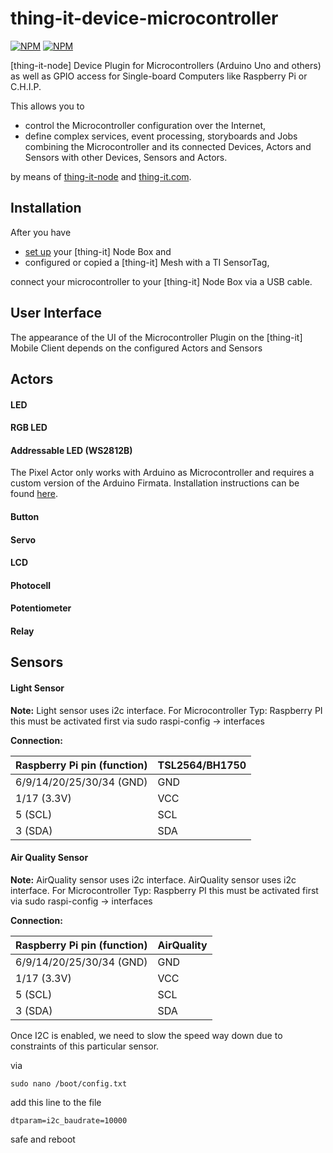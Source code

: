 # thing-it-device-microcontroller

[![NPM](https://nodei.co/npm/thing-it-device-microcontroller.png)](https://nodei.co/npm/thing-it-device-microcontroller/)
[![NPM](https://nodei.co/npm-dl/thing-it-device-microcontroller.png)](https://nodei.co/npm/thing-it-device-microcontroller/)

[thing-it-node] Device Plugin for Microcontrollers (Arduino Uno and others) as well as GPIO access for Single-board Computers like Raspberry Pi or C.H.I.P.

This allows you to 

* control the Microcontroller configuration over the Internet,
* define complex services, event processing, storyboards and Jobs combining the Microcontroller and its connected Devices, Actors and Sensors with other Devices, Sensors and Actors. 

by means of [thing-it-node](https://github.com/marcgille/thing-it-node) and [thing-it.com](http://www.thing-it.com).

## Installation

After you have 

* [set up](https://github.com/marcgille/thing-it-node/wiki/General-Installation) your [thing-it] Node Box and 
* configured or copied a [thing-it] Mesh with a TI SensorTag, 

connect your microcontroller to your [thing-it] Node Box via a USB cable.


## User Interface

The appearance of the UI of the Microcontroller Plugin on the [thing-it] Mobile Client depends on the configured Actors and Sensors

## Actors
#### LED

#### RGB LED

#### Addressable LED (WS2812B)
The Pixel Actor only works with Arduino as Microcontroller and requires a custom version of the Arduino Firmata. Installation instructions can be found [here](https://github.com/ajfisher/node-pixel/blob/master/docs/installation.md).


#### Button

#### Servo

#### LCD

#### Photocell

#### Potentiometer

#### Relay

## Sensors

#### Light Sensor
**Note:** Light sensor uses i2c interface.
For Microcontroller Typ: Raspberry PI this must be activated first via sudo raspi-config -> interfaces


**Connection:**

| Raspberry Pi pin (function)  |  TSL2564/BH1750|
|---|---|
| 6/9/14/20/25/30/34 (GND)|GND|
| 1/17 (3.3V)  |VCC|
| 5 (SCL)|SCL|
| 3 (SDA)|SDA|


#### Air Quality Sensor
**Note:** AirQuality sensor uses i2c interface.
 AirQuality sensor uses i2c interface.
For Microcontroller Typ: Raspberry PI this must be activated first via sudo raspi-config -> interfaces


**Connection:**

| Raspberry Pi pin (function)  |  AirQuality|
|---|---|
| 6/9/14/20/25/30/34 (GND)|GND|
| 1/17 (3.3V)  |VCC|
| 5 (SCL)|SCL|
| 3 (SDA)|SDA|

Once I2C is enabled, we need to slow the speed way down due to constraints of this particular sensor.

via
```
sudo nano /boot/config.txt
```

add this line to the file

```
dtparam=i2c_baudrate=10000
```

safe and reboot